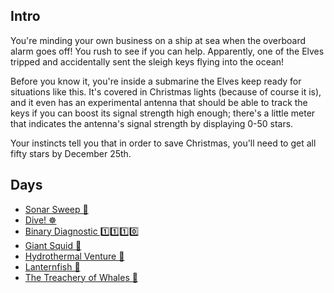 ## Intro

You're minding your own business on a ship at sea when the overboard alarm goes off! You rush to see if you can help. Apparently, one of the Elves tripped and accidentally sent the sleigh keys flying into the ocean!

Before you know it, you're inside a submarine the Elves keep ready for situations like this. It's covered in Christmas lights (because of course it is), and it even has an experimental antenna that should be able to track the keys if you can boost its signal strength high enough; there's a little meter that indicates the antenna's signal strength by displaying 0-50 stars.

Your instincts tell you that in order to save Christmas, you'll need to get all fifty stars by December 25th.

## Days

- [Sonar Sweep 🚢](https://github.com/Ian-Cross/Advent-of-Code/blob/master/2021/day01/README.md)
- [Dive! ☸️](https://github.com/Ian-Cross/Advent-of-Code/blob/master/2021/day02/README.md)
- [Binary Diagnostic 1️⃣1️⃣1️⃣0️⃣](https://github.com/Ian-Cross/Advent-of-Code/blob/master/2021/day03/README.md)
- [Giant Squid 🐙](https://github.com/Ian-Cross/Advent-of-Code/blob/master/2021/day04/README.md)
- [Hydrothermal Venture 🌋](https://github.com/Ian-Cross/Advent-of-Code/blob/master/2021/day05/README.md)
- [Lanternfish 🐠](https://github.com/Ian-Cross/Advent-of-Code/blob/master/2021/day06/README.md)
- [The Treachery of Whales 🦀](https://github.com/Ian-Cross/Advent-of-Code/blob/master/2021/day06/README.md)